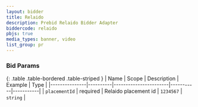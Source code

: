 ```yaml
---
layout: bidder
title: Relaido
description: Prebid Relaido Bidder Adapter
biddercode: relaido
pbjs: true
media_types: banner, video
list_group: pr
---
```


### Bid Params

{: .table .table-bordered .table-striped }
| Name          | Scope    | Description           | Example   | Type      |
|---------------|----------|-----------------------|-----------|-----------|
| `placementId` | required | Relaido placement id  | `1234567` | `string`  |
